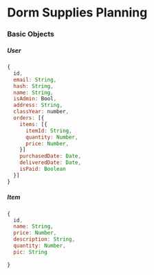 # Dorm Supplies Planning

### Basic Objects

##### User
```js
{
  id,
  email: String,
  hash: String,
  name: String,
  isAdmin: Bool,
  address: String,
  classYear: number,
  orders: [{
    items: [{
      itemId: String,
      quantity: Number,
      price: Number,
    }]
    purchasedDate: Date,
    deliveredDate: Date,
    isPaid: Boolean
  }]
}
```

##### Item
```js
{
  id,
  name: String,
  price: Number,
  description: String,
  quantity: Number,
  pic: String
  
}
```
